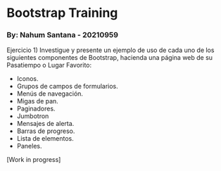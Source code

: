 # Bootstrap Training

### By: Nahum Santana - 20210959

Ejercicio 1) Investigue y presente un ejemplo de uso de cada uno de los siguientes componentes de
Bootstrap, hacienda una página web de su Pasatiempo o Lugar Favorito:

- Iconos.
- Grupos de campos de formularios.
- Menús de navegación.
- Migas de pan.
- Paginadores.
- Jumbotron
- Mensajes de alerta.
- Barras de progreso.
- Lista de elementos.
- Paneles.

[Work in progress]
